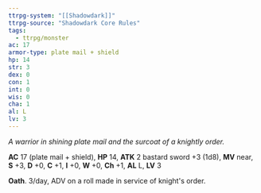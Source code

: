 ```yaml
---
ttrpg-system: "[[Shadowdark]]"
ttrpg-source: "Shadowdark Core Rules"
tags:
  - ttrpg/monster
ac: 17
armor-type: plate mail + shield
hp: 14
str: 3
dex: 0
con: 1
int: 0
wis: 0
cha: 1
al: L
lv: 3
---
```


_A warrior in shining plate mail and the surcoat of a knightly order._

**AC** 17 (plate mail + shield), **HP** 14, **ATK** 2 bastard sword +3 (1d8), **MV** near, **S** +3, **D** +0, **C** +1, **I** +0, **W** +0, **Ch** +1, **AL** L, **LV** 3

**Oath**. 3/day, ADV on a roll made in service of knight's order.

